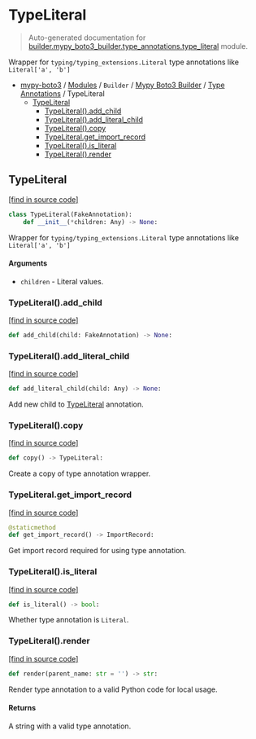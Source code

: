 # TypeLiteral

> Auto-generated documentation for [builder.mypy_boto3_builder.type_annotations.type_literal](https://github.com/vemel/mypy_boto3/blob/master/builder/mypy_boto3_builder/type_annotations/type_literal.py) module.

Wrapper for `typing/typing_extensions.Literal` type annotations like `Literal['a', 'b']`

- [mypy-boto3](../../../README.md#mypy_boto3) / [Modules](../../../MODULES.md#mypy-boto3-modules) / `Builder` / [Mypy Boto3 Builder](../index.md#mypy-boto3-builder) / [Type Annotations](index.md#type-annotations) / TypeLiteral
    - [TypeLiteral](#typeliteral)
        - [TypeLiteral().add_child](#typeliteraladd_child)
        - [TypeLiteral().add_literal_child](#typeliteraladd_literal_child)
        - [TypeLiteral().copy](#typeliteralcopy)
        - [TypeLiteral.get_import_record](#typeliteralget_import_record)
        - [TypeLiteral().is_literal](#typeliteralis_literal)
        - [TypeLiteral().render](#typeliteralrender)

## TypeLiteral

[[find in source code]](https://github.com/vemel/mypy_boto3/blob/master/builder/mypy_boto3_builder/type_annotations/type_literal.py#L13)

```python
class TypeLiteral(FakeAnnotation):
    def __init__(*children: Any) -> None:
```

Wrapper for `typing/typing_extensions.Literal` type annotations like `Literal['a', 'b']`

#### Arguments

- `children` - Literal values.

### TypeLiteral().add_child

[[find in source code]](https://github.com/vemel/mypy_boto3/blob/master/builder/mypy_boto3_builder/type_annotations/type_literal.py#L60)

```python
def add_child(child: FakeAnnotation) -> None:
```

### TypeLiteral().add_literal_child

[[find in source code]](https://github.com/vemel/mypy_boto3/blob/master/builder/mypy_boto3_builder/type_annotations/type_literal.py#L63)

```python
def add_literal_child(child: Any) -> None:
```

Add new child to [TypeLiteral](#typeliteral) annotation.

### TypeLiteral().copy

[[find in source code]](https://github.com/vemel/mypy_boto3/blob/master/builder/mypy_boto3_builder/type_annotations/type_literal.py#L48)

```python
def copy() -> TypeLiteral:
```

Create a copy of type annotation wrapper.

### TypeLiteral.get_import_record

[[find in source code]](https://github.com/vemel/mypy_boto3/blob/master/builder/mypy_boto3_builder/type_annotations/type_literal.py#L36)

```python
@staticmethod
def get_import_record() -> ImportRecord:
```

Get import record required for using type annotation.

### TypeLiteral().is_literal

[[find in source code]](https://github.com/vemel/mypy_boto3/blob/master/builder/mypy_boto3_builder/type_annotations/type_literal.py#L54)

```python
def is_literal() -> bool:
```

Whether type annotation is `Literal`.

### TypeLiteral().render

[[find in source code]](https://github.com/vemel/mypy_boto3/blob/master/builder/mypy_boto3_builder/type_annotations/type_literal.py#L24)

```python
def render(parent_name: str = '') -> str:
```

Render type annotation to a valid Python code for local usage.

#### Returns

A string with a valid type annotation.
